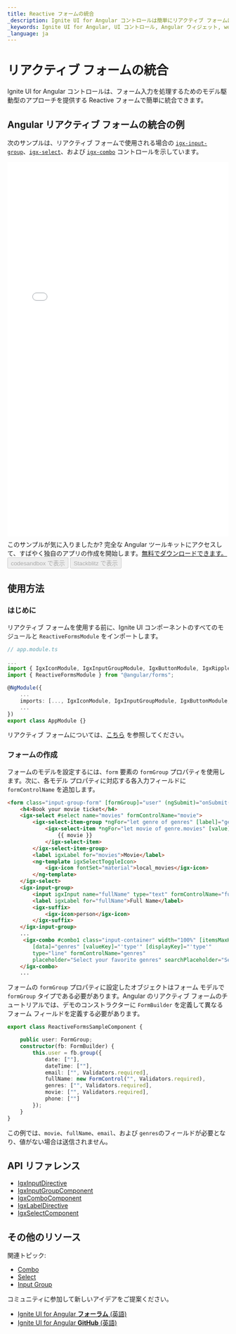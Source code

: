 ```yaml
---
title: Reactive フォームの統合
_description: Ignite UI for Angular コントロールは簡単にリアクティブ フォームに統合できます。 
_keywords: Ignite UI for Angular, UI コントロール, Angular ウィジェット, web ウィジェット, UI ウィジェット, Angular, ネイティブ Angular コンポーネント スイート, ネイティブ Angular コントロール, ネイティブ Angular コンポーネント ライブラリ, Angular Combo コンポーネント,  Angular リアクティブ フォーム, Angular フォーム
_language: ja
---
```


# リアクティブ フォームの統合
<p class="highlight">
Ignite UI for Angular コントロールは、フォーム入力を処理するためのモデル駆動型のアプローチを提供する Reactive フォームで簡単に統合できます。
</p>

## Angular リアクティブ フォームの統合の例
次のサンプルは、リアクティブ フォームで使用される場合の [`igx-input-group`]({environment:angularApiUrl}/classes/igxinputgroupcomponent.html)、[`igx-select`]({environment:angularApiUrl}/classes/igxselectcomponent.html)、および [`igx-combo`]({environment:angularApiUrl}/classes/igxcombocomponent.html) コントロールを示しています。

<div class="sample-container loading" style="height: 850px;">
    <iframe id="reactive-forms-sample" frameborder="0" seamless="" width="100%" height="100%" src="{environment:demosBaseUrl}/data-entries/reactive-forms" onload="onSampleIframeContentLoaded(this);"></iframe>
</div>
<p style="margin: 0;padding-top: 0.5rem">このサンプルが気に入りましたか? 完全な Angular ツールキットにアクセスして、すばやく独自のアプリの作成を開始します。<a class="no-external-icon mchNoDecorate trackCTA" target="_blank" href="https://www.infragistics.com/products/ignite-ui-angular/download" data-xd-ga-action="Download" data-xd-ga-label="Ignite UI for Angular">無料でダウンロードできます。</a></p>
<div>
<button data-localize="codesandbox" disabled class="codesandbox-btn" data-iframe-id="reactive-forms-sample" data-demos-base-url="{environment:demosBaseUrl}">codesandbox で表示</button>
<button data-localize="stackblitz" disabled class="stackblitz-btn" data-iframe-id="reactive-forms-sample" data-demos-base-url="{environment:demosBaseUrl}">Stackblitz で表示</button>
</div>
<div class="divider--half"></div>

## 使用方法

### はじめに

リアクティブ フォームを使用する前に、Ignite UI コンポーネントのすべてのモジュールと `ReactiveFormsModule` をインポートします。

```typescript
// app.module.ts

...
import { IgxIconModule, IgxInputGroupModule, IgxButtonModule, IgxRippleModule, IgxDatePickerModule, IgxTimePickerModule, IgxComboModule, igxSelectModule } from "igniteui-angular";
import { ReactiveFormsModule } from "@angular/forms";

@NgModule({
    ...
    imports: [..., IgxIconModule, IgxInputGroupModule, IgxButtonModule, IgxRippleModule, IgxDatePickerModule, IgxTimePickerModule, IgxComboModule, igxSelectModule, ReactiveFormsModule],
    ...
})
export class AppModule {}
```

リアクティブ フォームについては、[こちら](https://angular.io/guide/reactive-forms) を参照してください。

### フォームの作成

フォームのモデルを設定するには、`form` 要素の `formGroup` プロパティを使用します。次に、各モデル プロパティに対応する各入力フィールドに `formControlName` を追加します。

```html
<form class="input-group-form" [formGroup]="user" (ngSubmit)="onSubmit()">
    <h4>Book your movie ticket</h4>
    <igx-select #select name="movies" formControlName="movie">
        <igx-select-item-group *ngFor="let genre of genres" [label]="genre.type">
            <igx-select-item *ngFor="let movie of genre.movies" [value]="movie">
                {{ movie }}
            </igx-select-item>
        </igx-select-item-group>
        <label igxLabel for="movies">Movie</label>
        <ng-template igxSelectToggleIcon>
            <igx-icon fontSet="material">local_movies</igx-icon>
        </ng-template>
    </igx-select>
    <igx-input-group>
        <input igxInput name="fullName" type="text" formControlName="fullName"/>
        <label igxLabel for="fullName">Full Name</label>
        <igx-suffix>
            <igx-icon>person</igx-icon>
        </igx-suffix>
    </igx-input-group>
    ...
     <igx-combo #combo1 class="input-container" width="100%" [itemsMaxHeight]="130"
        [data]="genres" [valueKey]="'type'" [displayKey]="'type'"
        type="line" formControlName="genres"
        placeholder="Select your favorite genres" searchPlaceholder="Search...">
    </igx-combo>
    ...
```
フォームの `formGroup` プロパティに設定したオブジェクトはフォーム モデルで `formGroup` タイプである必要があります。Angular のリアクティブ フォームのチュートリアルでは、デモのコンストラクターに `FormBuilder` を定義して異なるフォーム フィールドを定義する必要があります。

```typescript
export class ReactiveFormsSampleComponent {

    public user: FormGroup;
    constructor(fb: FormBuilder) {
        this.user = fb.group({
            date: [""],
            dateTime: [""],
            email: ["", Validators.required],
            fullName: new FormControl("", Validators.required),
            genres: ["", Validators.required],
            movie: ["", Validators.required],
            phone: [""]
        });
    }
}
```

この例では、`movie`、`fullName`、`email`、および `genres`のフィールドが必要となり、値がない場合は送信されません。

## API リファレンス
<div class="divider--half"></div>

* [IgxInputDirective]({environment:angularApiUrl}/classes/igxinputdirective.html)
* [IgxInputGroupComponent]({environment:angularApiUrl}/classes/igxinputgroupcomponent.html)
* [IgxComboComponent]({environment:angularApiUrl}/classes/igxcombocomponent.html) 
* [IgxLabelDirective]({environment:angularApiUrl}/classes/igxlabeldirective.html)
* [IgxSelectComponent]({environment:angularApiUrl}/classes/igxselectcomponent.html)  

## その他のリソース
<div class="divider--half"></div>

関連トピック:

* [Combo](combo.md)
* [Select](select.md)
* [Input Group](input-group.md)

コミュニティに参加して新しいアイデアをご提案ください。

* [Ignite UI for Angular **フォーラム** (英語)](https://www.infragistics.com/community/forums/f/ignite-ui-for-angular)
* [Ignite UI for Angular **GitHub** (英語)](https://github.com/IgniteUI/igniteui-angular)
